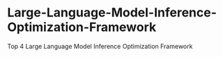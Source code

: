 # Large-Language-Model-Inference-Optimization-Framework
Top 4 Large Language Model Inference Optimization Framework
